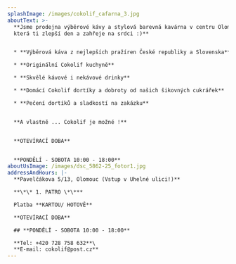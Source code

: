 ```yaml
---
splashImage: /images/cokolif_cafarna_3.jpg
aboutText: >-
  **Jsme prodejna výběrové kávy a stylová barevná kavárna v centru Olomouce,
  která ti zlepší den a zahřeje na srdci :)**


  * **Výběrová káva z nejlepších pražíren České republiky a Slovenska** 

  * **Originální Cokolif kuchyně**

  * **Skvělé kávové i nekávové drinky**

  * **Domácí Cokolif dortíky a dobroty od našich šikovných cukrářek**

  * **Pečení dortíků a sladkostí na zakázku**


  **A vlastně ... Cokolif je možné !**


  **OTEVÍRACÍ DOBA** 


  **PONDĚLÍ - SOBOTA 10:00 - 18:00**
aboutUsImage: /images/dsc_5862-25_fotor1.jpg
addressAndHours: |-
  **Pavelčákova 5/13, Olomouc (Vstup v Uhelné ulici!)**

  **\*\* 1. PATRO \*\***

  Platba **KARTOU/ HOTOVĚ**

  **OTEVÍRACÍ DOBA**

  ## **PONDĚLÍ - SOBOTA 10:00 - 18:00**

  **Tel: +420 728 758 632**\
  **E-mail: cokolif@post.cz**
---
```



